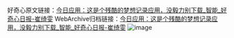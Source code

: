 好奇心原文链接：[今日应用：这是个残酷的梦想记录应用，没毅力别下载_智能_好奇心日报-崔绮雯](https://www.qdaily.com/articles/4838.html)
WebArchive归档链接：[今日应用：这是个残酷的梦想记录应用，没毅力别下载_智能_好奇心日报-崔绮雯](http://web.archive.org/web/20190623162752/https://www.qdaily.com/articles/4838.html)
![image](http://ww3.sinaimg.cn/large/007d5XDply1g3w5sp5av9j30u03optz6)